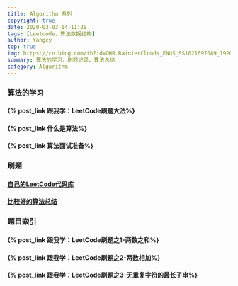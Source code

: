 ```yaml
---
title: Algorithm 系列
copyright: true
date: 2020-03-03 14:11:28
tags: [Leetcode，算法数据结构]
author: Yangcy
top: true
img: https://cn.bing.com/th?id=OHR.RainierClouds_ENUS_SS1021697089_1920x1080_HD_ZH-CN170801398.jpg&rf=LaDigue_1920x1080.jpg&pid=hp
summary: 算法的学习，刷题记录，算法总结
category: Algorithm
---
```


### 算法的学习

#### {% post_link 跟我学：LeetCode刷题大法%}

#### {% post_link 什么是算法%}

#### {% post_link 算法面试准备%}

### 刷题

#### [自己的LeetCode代码库](https://github.com/ZhengYangxin/LeetCode)

#### [比较好的算法总结](https://github.com/labuladong/fucking-algorithm)

### 题目索引

#### {% post_link 跟我学：LeetCode刷题之1-两数之和%}

#### {% post_link 跟我学：LeetCode刷题之2-两数相加%}

#### {% post_link 跟我学：LeetCode刷题之3-无重复字符的最长子串%}










